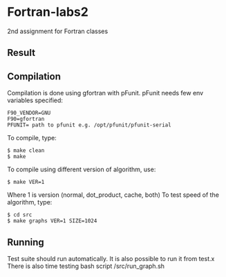 # Fortran-labs2
2nd assignment for Fortran classes

## Result


## Compilation
Compilation is done using gfortran with pFunit.
pFunit needs few env variables specified:
```
F90_VENDOR=GNU
F90=gfortran
PFUNIT= path to pfunit e.g. /opt/pfunit/pfunit-serial
```

To compile, type:
```
$ make clean
$ make
```
To compile using different version of algorithm, use:
```
$ make VER=1
```
Where 1 is version (normal, dot_product, cache, both)
To test speed of the algorithm, type:
```
$ cd src
$ make graphs VER=1 SIZE=1024
```

## Running
Test suite should run automatically. It is also possible to run it from test.x
There is also time testing bash script /src/run_graph.sh
